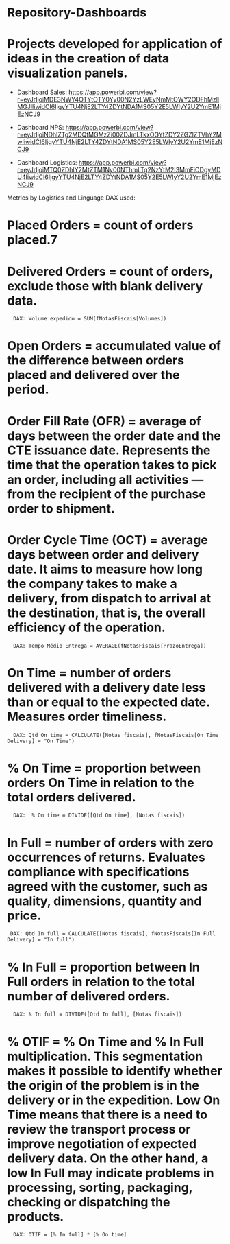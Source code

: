 # Repository-Dashboards

# Projects developed for application of ideas in the creation of data visualization panels.

- Dashboard Sales: https://app.powerbi.com/view?r=eyJrIjoiMDE3NWY4OTYtOTY0Yy00N2YzLWEyNmMtOWY2ODFhMzllMGJlIiwidCI6IjgyYTU4NjE2LTY4ZDYtNDA1MS05Y2E5LWIyY2U2YmE1MjEzNCJ9

- Dashboard NPS: https://app.powerbi.com/view?r=eyJrIjoiNDhlZTg2MDQtMGMzZi00ZDJmLTkxOGYtZDY2ZGZlZTVhY2MwIiwidCI6IjgyYTU4NjE2LTY4ZDYtNDA1MS05Y2E5LWIyY2U2YmE1MjEzNCJ9

- Dashboard Logistics: https://app.powerbi.com/view?r=eyJrIjoiMTQ0ZDhlY2MtZTM1Ny00NThmLTg2NzYtM2I3MmFiODgyMDU4IiwidCI6IjgyYTU4NjE2LTY4ZDYtNDA1MS05Y2E5LWIyY2U2YmE1MjEzNCJ9

Metrics by Logistics and Linguage DAX used:

  # Placed Orders = count of orders placed.7
      
  # Delivered Orders = count of orders, exclude those with blank delivery data.
      
      DAX: Volume expedido = SUM(fNotasFiscais[Volumes])

  # Open Orders = accumulated value of the difference between orders placed and delivered over the period.

  # Order Fill Rate (OFR) = average of days between the order date and the CTE issuance date. Represents the time that the operation takes to pick an order, including all activities — from the recipient of the purchase order to shipment.

  # Order Cycle Time (OCT) = average days between order and delivery date. It aims to measure how long the company takes to make a delivery, from dispatch to arrival at the destination, that is, the overall efficiency of the operation.
  
      DAX: Tempo Médio Entrega = AVERAGE(fNotasFiscais[PrazoEntrega])

  # On Time = number of orders delivered with a delivery date less than or equal to the expected date. Measures order timeliness.
  
      DAX: Qtd On time = CALCULATE([Notas fiscais], fNotasFiscais[On Time Delivery] = "On Time")

  # % On Time = proportion between orders On Time in relation to the total orders delivered.

      DAX:  % On time = DIVIDE([Qtd On time], [Notas fiscais])

  # In Full = number of orders with zero occurrences of returns. Evaluates compliance with specifications agreed with the customer, such as quality, dimensions, quantity and price.
  
     DAX: Qtd In full = CALCULATE([Notas fiscais], fNotasFiscais[In Full Delivery] = "In full")

  # % In Full = proportion between In Full orders in relation to the total number of delivered orders.
      
      DAX: % In full = DIVIDE([Qtd In full], [Notas fiscais])

  # % OTIF = % On Time and % In Full multiplication. This segmentation makes it possible to identify whether the origin of the problem is in the delivery or in the     expedition. Low On Time means that there is a need to review the transport process or improve negotiation of expected delivery data. On the other hand, a low In Full may indicate problems in processing, sorting, packaging, checking or dispatching the products.
  
      DAX: OTIF = [% In full] * [% On time]

